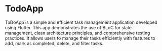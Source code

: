 # TodoApp
ToDoApp is a simple and efficient task management application developed using Flutter. This app demonstrates the use of BLoC for state management, clean architecture principles, and comprehensive testing practices. It allows users to manage their tasks efficiently with features to add, mark as completed, delete, and filter tasks.
